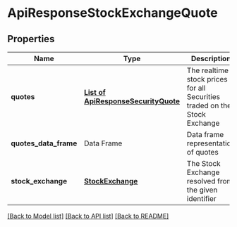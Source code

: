 # ApiResponseStockExchangeQuote

[//]: # (CLASS:IntrinioSDK::ApiResponseStockExchangeQuote)

[//]: # (KIND:object)

## Properties

[//]: # (START_DEFINITION)

Name | Type | Description
------------ | ------------- | -------------
**quotes** | [**List of ApiResponseSecurityQuote**](ApiResponseSecurityQuote.md) | The realtime stock prices for all Securities traded on the Stock Exchange &nbsp;
**quotes_data_frame** | Data Frame | Data frame representation of quotes
**stock_exchange** | [**StockExchange**](StockExchange.md) | The Stock Exchange resolved from the given identifier &nbsp;

[//]: # (END_DEFINITION)


[//]: # (CONTAINED_CLASS:IntrinioSDK::ApiResponseSecurityQuote)


[//]: # (CONTAINED_CLASS:IntrinioSDK::StockExchange)


[[Back to Model list]](../README.md#documentation-for-models) [[Back to API list]](../README.md#documentation-for-api-endpoints) [[Back to README]](../README.md)


